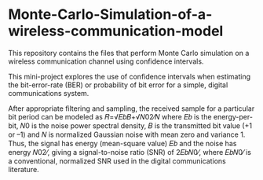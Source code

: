 # Monte-Carlo-Simulation-of-a-wireless-communication-model
This repository contains the files that perform Monte Carlo simulation on a wireless communication channel using confidence intervals.

This mini-project explores the use of confidence intervals when estimating the bit-error-rate (BER) or probability of bit error for a simple, digital communications system.

After appropriate filtering and sampling, the received sample for a particular bit period can be modeled as
𝑅=√𝐸𝑏𝐵+√𝑁02⁄𝑁
where 𝐸𝑏 is the energy-per-bit, 𝑁0 is the noise power spectral density, 𝐵 is the transmitted bit value (+1 or –1) and 𝑁 is normalized Gaussian noise with mean zero and variance 1. Thus, the signal has energy (mean-square value) 𝐸𝑏 and the noise has energy 𝑁02⁄, giving a signal-to-noise ratio (SNR) of 2𝐸𝑏𝑁0⁄, where 𝐸𝑏𝑁0⁄ is a conventional, normalized SNR used in the digital communications literature.

